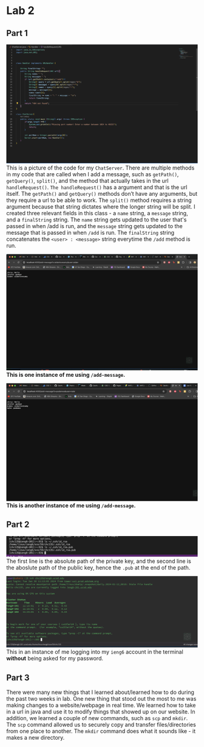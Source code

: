 # **Lab 2** 
## **Part 1**
![Image](chatServer.png)
This is a picture of the code for my `ChatServer`. There are multiple methods in my code that are called when I add a message, such as `getPath()`, `getQuery()`, `split()`, and the method that actually takes in the url `handleRequest()`. `The handleRequest()` has a argument and that is the url itself. The `getPath()` and `getQuery()` methods don’t have any arguments, but they require a url to be able to work. The `split()` method requires a string argument because that string dictates where the longer string will be split. I created three relevant fields in this class - a `name` string, a `message` string, and a `finalString` string. The `name` string gets updated to the user that's passed in when /add is run, and the `message` string gets updated to the message that is passed in when `/add` is run. The `finalString` string concatenates the `<user> : <message>` string everytime the `/add` method is run.

![Image](add1.png)
**This is one instance of me using `/add-message`.**

![Image](add2.png)
**This is another instance of me using `/add-message`.**


## **Part 2**
![Image](absolutePath.png)
The first line is the absolute path of the private key, and the second line is the aboslute path of the public key, hence the `.pub` at the end of the path.

![Image](loginnopass.png)
This in an instance of me logging into my `ieng6` account in the terminal **without** being asked for my password.

## **Part 3**
There were many new things that I learned about/learned how to do during the past two weeks in lab. One new thing that stood out the most to me was making changes to a website/webpage in real time. We learned how to take in a url in java and use it to modify things that showed up on our website. In addition, we learned a couple of new commands, such as `scp` and `mkdir`. The `scp` command allowed us to securely copy and transfer files/directories from one place to another. The `mkdir` command does what it sounds like - it makes a new directory.
